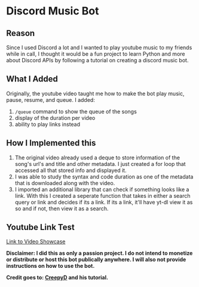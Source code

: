 # Discord Music Bot

## Reason
Since I used Discord a lot and I wanted to play youtube music to my friends while in call, I thought it would be a fun project to learn Python and more about Discord APIs by following a tutorial on creating a discord music bot.

## What I Added
Originally, the youtube video taught me how to make the bot play music, pause, resume, and queue. 
I added:
1. `/queue` command to show the queue of the songs
2. display of the duration per video
3. ability to play links instead

## How I Implemented this
1. The original video already used a deque to store information of the song's url's and title and other metadata. I just created a for loop that accessed all that stored info and displayed it.
2. I was able to study the syntax and code duration as one of the metadata that is downloaded along with the video.
3. I imported an additional library that can check if something looks like a link. With this I created a seperate function that takes in either a search query or link and decides if its a link. If its a link, it'll have yt-dl view it as so and if not, then view it as a search.

## Youtube Link Test
[Link to Video Showcase](https://youtu.be/gtaMZy2mciU)

**Disclaimer: I did this as only a passion project. I do not intend to monetize or distribute or host this bot publically anywhere. I will also not provide instructions on how to use the bot.**

**Credit goes to: [CreepyD](https://www.youtube.com/@CreepyD) and his tutorial.**


